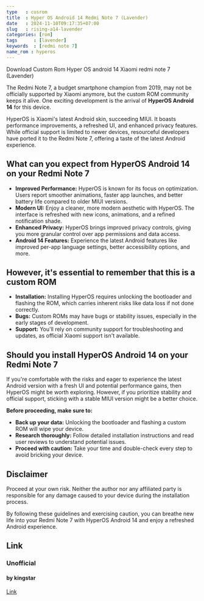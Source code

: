 ```yaml
---
type   : cusrom
title  : Hyper OS Android 14 Redmi Note 7 (Lavender)
date   : 2024-11-10T09:17:35+07:00
slug   : rising-a14-lavender
categories: [rom]
tags      : [lavender]
keywords  : [redmi note 7]
name_rom : hyperos
---
```


Download Custom Rom Hyper OS android 14 Xiaomi redmi note 7 (Lavender)

The Redmi Note 7, a budget smartphone champion from 2019, may not be officially supported by Xiaomi anymore, but the custom ROM community keeps it alive. One exciting development is the arrival of **HyperOS Android 14** for this device. 

HyperOS is Xiaomi's latest Android skin, succeeding MIUI. It boasts performance improvements, a refreshed UI, and enhanced privacy features. While official support is limited to newer devices, resourceful developers have ported it to the Redmi Note 7, offering a taste of the latest Android experience.

## What can you expect from HyperOS Android 14 on your Redmi Note 7

* **Improved Performance:** HyperOS is known for its focus on optimization. Users report smoother animations, faster app launches, and better battery life compared to older MIUI versions.
* **Modern UI:** Enjoy a cleaner, more modern aesthetic with HyperOS. The interface is refreshed with new icons, animations, and a refined notification shade.
* **Enhanced Privacy:** HyperOS brings improved privacy controls, giving you more granular control over app permissions and data access.
* **Android 14 Features:** Experience the latest Android features like improved per-app language settings, better accessibility options, and more.

## However, it's essential to remember that this is a custom ROM

* **Installation:** Installing HyperOS requires unlocking the bootloader and flashing the ROM, which carries inherent risks like data loss if not done correctly.
* **Bugs:** Custom ROMs may have bugs or stability issues, especially in the early stages of development.
* **Support:** You'll rely on community support for troubleshooting and updates, as official Xiaomi support isn't available.

## Should you install HyperOS Android 14 on your Redmi Note 7

If you're comfortable with the risks and eager to experience the latest Android version with a fresh UI and potential performance gains, then HyperOS might be worth exploring. However, if you prioritize stability and official support, sticking with a stable MIUI version might be a better choice.

**Before proceeding, make sure to:**

* **Back up your data:** Unlocking the bootloader and flashing a custom ROM will wipe your device.
* **Research thoroughly:** Follow detailed installation instructions and read user reviews to understand potential issues.
* **Proceed with caution:** Take your time and double-check every step to avoid bricking your device.

## Disclaimer

Proceed at your own risk. Neither the author nor any affiliated party is responsible for any damage caused to your device during the installation process.

By following these guidelines and exercising caution, you can breathe new life into your Redmi Note 7 with HyperOS Android 14 and enjoy a refreshed Android experience.


## Link
### Unofficial
#### by kingstar
[Link](https://droplink.co/HyperOS-India-Mega)

